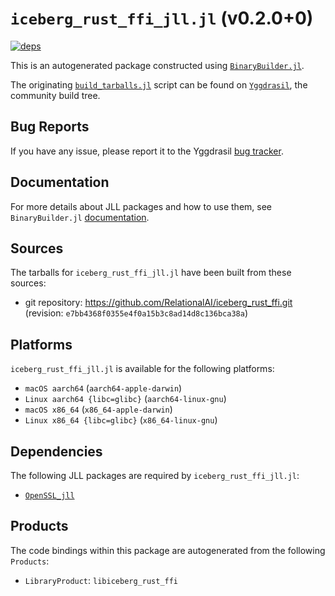 # `iceberg_rust_ffi_jll.jl` (v0.2.0+0)

[![deps](https://juliahub.com/docs/iceberg_rust_ffi_jll/deps.svg)](https://juliahub.com/ui/Packages/General/iceberg_rust_ffi_jll/)

This is an autogenerated package constructed using [`BinaryBuilder.jl`](https://github.com/JuliaPackaging/BinaryBuilder.jl).

The originating [`build_tarballs.jl`](https://github.com/JuliaPackaging/Yggdrasil/blob/547eeea1afc6c4d5e40ed7b65edcf6446cbb55bd/I/iceberg_rust_ffi/build_tarballs.jl) script can be found on [`Yggdrasil`](https://github.com/JuliaPackaging/Yggdrasil/), the community build tree.

## Bug Reports

If you have any issue, please report it to the Yggdrasil [bug tracker](https://github.com/JuliaPackaging/Yggdrasil/issues).

## Documentation

For more details about JLL packages and how to use them, see `BinaryBuilder.jl` [documentation](https://docs.binarybuilder.org/stable/jll/).

## Sources

The tarballs for `iceberg_rust_ffi_jll.jl` have been built from these sources:

* git repository: https://github.com/RelationalAI/iceberg_rust_ffi.git (revision: `e7bb4368f0355e4f0a15b3c8ad14d8c136bca38a`)

## Platforms

`iceberg_rust_ffi_jll.jl` is available for the following platforms:

* `macOS aarch64` (`aarch64-apple-darwin`)
* `Linux aarch64 {libc=glibc}` (`aarch64-linux-gnu`)
* `macOS x86_64` (`x86_64-apple-darwin`)
* `Linux x86_64 {libc=glibc}` (`x86_64-linux-gnu`)

## Dependencies

The following JLL packages are required by `iceberg_rust_ffi_jll.jl`:

* [`OpenSSL_jll`](https://github.com/JuliaBinaryWrappers/OpenSSL_jll.jl)

## Products

The code bindings within this package are autogenerated from the following `Products`:

* `LibraryProduct`: `libiceberg_rust_ffi`
